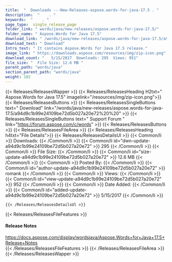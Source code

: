 ```yaml
---
title:  "  Downloads ---New-Releases-aspose.words-for-java-17.5 . " 
description:  "    . " 
keywords:  "    . " 
page_type:  single_release_page
folder_link: " words/java/new-releases/aspose.words-for-java-17.5/"
folder_name: " Aspose.Words for Java 17.5"
download_link: " /words/java/new-releases/aspose.words-for-java-17.5/a94d9c1b99e24109be72d5b027a20e72"
download_text: " Download"
Intro_text: " It contains Aspose.Words for Java 17.5 release."
image_link: " https://downloads.aspose.com/resources/img/zip-icon.png"
download_count: "   5/15/2017  Downloads: 295  Views: 951"
file_size: "  File Size: 12.6 MB "
parent_path: "words/java"
section_parent_path: "words/java"
weight: 102 
---
```


{{< Releases/ReleasesWapper >}}
  {{< Releases/ReleasesHeading H2txt=" Aspose.Words for Java 17.5" imagelink="/resources/img/zip-icon.png">}}
  {{< Releases/ReleasesButtons >}}
    {{< Releases/ReleasesSingleButtons text=" Download" link="/words/java/new-releases/aspose.words-for-java-17.5/a94d9c1b99e24109be72d5b027a20e72%20%20" >}}
    {{< Releases/ReleasesSingleButtons text=" Support Forum " link="https://forum.aspose.com/c/words" >}}
  {{< Releases/ReleasesButtons >}}
  {{< Releases/ReleasesFileArea >}}
    {{< Releases/ReleasesHeading h4txt="File Details">}}
    {{< Releases/ReleasesDetailsUl >}}
            {{< Common/li  >}} Downloads: {{< /Common/li >}} 
      {{< Common/li id="dwn-update-a94d9c1b99e24109be72d5b027a20e72" >}} 295 {{< /Common/li >}} 
      {{< Common/li  >}} File Size: {{< /Common/li >}} 
      {{< Common/li id="size-update-a94d9c1b99e24109be72d5b027a20e72" >}} 12.6 MB {{< /Common/li >}} 
      {{< Common/li  >}} Posted By: {{< /Common/li >}} 
      {{< Common/li id="author-update-a94d9c1b99e24109be72d5b027a20e72" >}} romank {{< /Common/li >}} 
      {{< Common/li  >}} Views: {{< /Common/li >}} 
      {{< Common/li id="view-update-a94d9c1b99e24109be72d5b027a20e72" >}} 952 {{< /Common/li >}} 
      {{< Common/li  >}} Date Added: {{< /Common/li >}} 
      {{< Common/li id="added-update-a94d9c1b99e24109be72d5b027a20e72" >}} 5/15/2017 {{< /Common/li >}} 

    {{< /Releases/ReleasesDetailsUl >}}

  {{< Releases/ReleasesFileFeatures >}}
      <h4>Release Notes</h4><div><a href="https://docs.aspose.com/display/wordsjava/Aspose.Words+for+Java+17.5+Release+Notes">https://docs.aspose.com/display/wordsjava/Aspose.Words+for+Java+17.5+Release+Notes</a></div>
  {{< /Releases/ReleasesFileFeatures >}}
 {{< /Releases/ReleasesFileArea >}}
{{< /Releases/ReleasesWapper >}}


